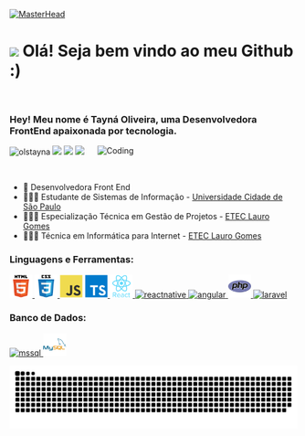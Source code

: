 [![MasterHead](https://github.com/olstayna/olstayna/assets/67444028/510e879c-c1c3-4fe3-aaf0-73848c9ea9d1)](https://rishavchanda.io)
# <img src="https://user-images.githubusercontent.com/67444028/142769377-f02346ad-3e36-43f2-b530-5aaa499331c0.gif" width="35">&nbsp;<b>Olá! Seja bem vindo ao meu Github :) </b>
<br>

<h3>Hey! Meu nome é Tayná Oliveira, uma Desenvolvedora FrontEnd apaixonada por tecnologia.</h3>
<img align="right" alt="Coding" width="350" src="https://i.imgur.com/nfZMb7r.gif">
<p align="left"> 
  <img src="https://komarev.com/ghpvc/?username=olstayna&label=Visualizações&color=0e75b6&style=flat" height="28" width="140" alt="olstayna" /> 
<a href="https://www.linkedin.com/in/olstayna/"><img src="https://img.shields.io/badge/-LINKEDIN-252526?style=for-the-badge&logo=linkedin"></a>
<a href="mailto:tayna.oliveira.santana@gmail.com"><img src="https://img.shields.io/badge/-GMAIL-252526?style=for-the-badge&logo=gmail"></a>
<a href="https://www.instagram.com/doctypes/"><img src="https://img.shields.io/badge/-INSTAGRAM-252526?style=for-the-badge&logo=instagram"></a>
</p>

<br>

- 🔭 Desenvolvedora Front End
- 👩🏽‍🎓 Estudante de Sistemas de Informação - <a href="https://www.usjt.br/">Universidade Cidade de São Paulo</a>
- 👩🏽‍🎓 Especialização Técnica em Gestão de Projetos - <a href="http://www.etelg.com.br/">ETEC Lauro Gomes</a>
- 👩🏽‍🎓 Técnica em Informática para Internet - <a href="http://www.etelg.com.br/">ETEC Lauro Gomes</a>

<h3 align="left">Linguagens e Ferramentas:</h3>
<p align="left"> 
 <a href="https://www.w3.org/html/" target="_blank" rel="noreferrer">    
  <img src="https://raw.githubusercontent.com/devicons/devicon/master/icons/html5/html5-original-wordmark.svg" alt="html5" width="40" height="40"/> 
</a> 
 <a href="https://www.w3schools.com/css/" target="_blank" rel="noreferrer">
   <img src="https://raw.githubusercontent.com/devicons/devicon/master/icons/css3/css3-original-wordmark.svg" alt="css3" width="40" height="40"/> </a><a href="https://developer.mozilla.org/en-US/docs/Web/JavaScript" target="_blank" rel="noreferrer">
 </a> 
  <img src="https://raw.githubusercontent.com/devicons/devicon/master/icons/javascript/javascript-original.svg" alt="javascript" width="40" height="40"/> 
 <a href="https://www.typescriptlang.org/" target="_blank" rel="noreferrer"> 
  <img src="https://raw.githubusercontent.com/devicons/devicon/master/icons/typescript/typescript-original.svg" alt="typescript" width="40" height="40"/> 
 </a> 
 <a href="https://reactjs.org/" target="_blank" rel="noreferrer"> 
  <img src="https://raw.githubusercontent.com/devicons/devicon/master/icons/react/react-original-wordmark.svg" alt="react" width="40" height="40"/> 
 </a> 
 <a href="https://reactnative.dev/" target="_blank" rel="noreferrer"> 
  <img src="https://reactnative.dev/img/header_logo.svg" alt="reactnative" width="40" height="40"/> 
 </a> 
 <a href="https://angular.io" target="_blank" rel="noreferrer"> 
  <img src="https://angular.io/assets/images/logos/angular/angular.svg" alt="angular" width="40" height="40"/> 
 </a>  
 <a href="https://www.php.net" target="_blank" rel="noreferrer"> 
  <img src="https://raw.githubusercontent.com/devicons/devicon/master/icons/php/php-original.svg" alt="php" width="40" height="40"/> 
 </a> 
 <a href="https://laravel.com/" target="_blank" rel="noreferrer"> 
  <img src="https://cdn.jsdelivr.net/gh/devicons/devicon@latest/icons/laravel/laravel-original.svg" alt="laravel" width="40" height="40"/> 
 </a>  
</p>
 
<h3 align="left">Banco de Dados:</h3>
<p align="left"> <a href="https://angular.io" target="_blank" rel="noreferrer"> 
 <a href="https://www.microsoft.com/en-us/sql-server" target="_blank" rel="noreferrer"> <img src="https://www.svgrepo.com/show/303229/microsoft-sql-server-logo.svg" alt="mssql" width="40" height="40"/> </a> <a href="https://www.mysql.com/" target="_blank" rel="noreferrer"> <img src="https://raw.githubusercontent.com/devicons/devicon/master/icons/mysql/mysql-original-wordmark.svg" alt="mysql" width="40" height="40"/> </a>
</p>

 
  ![Snake animation](https://github.com/olstayna/olstayna/blob/output/github-contribution-grid-snake.svg)
 
